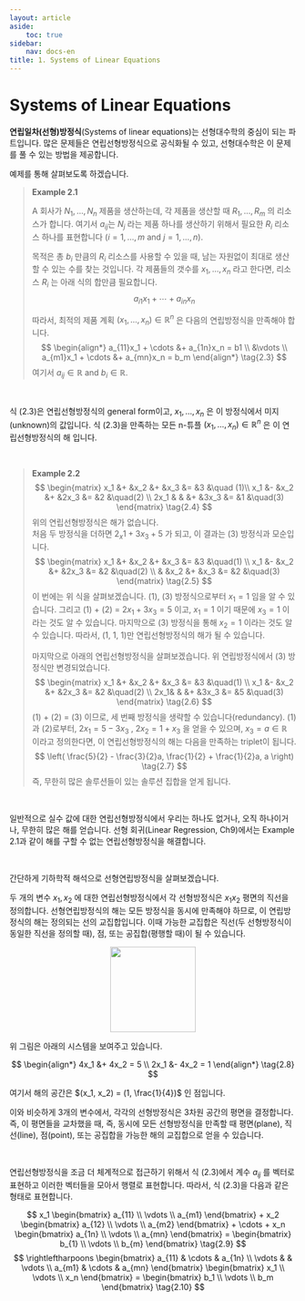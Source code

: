 ```yaml
---
layout: article
aside:
    toc: true
sidebar:
    nav: docs-en
title: 1. Systems of Linear Equations
---
```


# Systems of Linear Equations

**연립일차(선형)방정식**(Systems of linear equations)는 선형대수학의 중심이 되는 파트입니다. 많은 문제들은 연립선형방정식으로 공식화될 수 있고, 선형대수학은 이 문제를 풀 수 있는 방법을 제공합니다.

예제를 통해 살펴보도록 하겠습니다.

> **Example 2.1**
> 
> A 회사가 $N_1, \dotsc, N_n$ 제품을 생산하는데, 각 제품을 생산할 때 $R_1, \dotsc, R_m$ 의 리소스가 합니다. 여기서 $a_{ij}$는 $N_j$ 라는 제품 하나를 생산하기 위해서 필요한 $R_i$ 리소스 하나를 표현합니다 ($i = 1, \dotsc, m$ and $j = 1, \dotsc, n$).
> 
> 목적은 총 $b_i$ 만큼의 $R_i$ 리소스를 사용할 수 있을 때, 남는 자원없이 최대로 생산할 수 있는 수를 찾는 것입니다. 각 제품들의 갯수를 $x_1, \dotsc, x_n$ 라고 한다면, 리소스 $R_i$ 는 아래 식의 합만큼 필요합니다.
> $$ a_{i1}x_1 + \cdots + a_{in}x_n \tag{2.2} $$
>
> 따라서, 최적의 제품 계획 $(x_1, \dotsc, x_n) \in \mathbb{R}^n$ 은 다음의 연립방정식을 만족해야 합니다.
> $$ \begin{align*} a_{11}x_1 + \cdots &+ a_{1n}x_n = b1 \\ &\vdots \\ a_{m1}x_1 + \cdots &+ a_{mn}x_n = b_m \end{align*} \tag{2.3} $$
> 여기서 $a_{ij} \in \mathbb{R}$ and $b_i \in \mathbb{R}$.

<br>

식 (2.3)은 연립선형방정식의 general form이고, $x_1, \dotsc, x_n$ 은 이 방정식에서 미지(unknown)의 값입니다. 식 (2.3)을 만족하는 모든 n-튜플 $(x_1, \dotsc, x_n) \in \mathbb{R}^n$ 은 이 연립선형방정식의 해 입니다.

<br>

> **Example 2.2**
> $$ \begin{matrix} x_1 &+ &x_2 &+ &x_3 &= &3 &\quad (1)\\ x_1 &- &x_2 &+ &2x_3 &= &2 &\quad(2) \\ 2x_1 & & &+ &3x_3 &= &1 &\quad(3) \end{matrix} \tag{2.4} $$
> 위의 연립선형방정식은 해가 없습니다. <br> 처음 두 방정식을 더하면 $2_x1 + 3x_3 + 5$ 가 되고, 이 결과는 (3) 방정식과 모순입니다.
> $$ \begin{matrix} x_1 &+ &x_2 &+ &x_3 &= &3 &\quad(1) \\ x_1 &- &x_2 &+ &2x_3 &= &2 &\quad(2) \\ & &x_2 &+ &x_3 &= &2 &\quad(3) \end{matrix} \tag{2.5} $$
> 이 번에는 위 식을 살펴보겠습니다. (1), (3) 방정식으로부터 $x_1 = 1$ 임을 알 수 있습니다. 그리고 (1) + (2) = $2x_1 + 3x_3 = 5$ 이고, $x_1 = 1$ 이기 때문에 $x_3 = 1$ 이라는 것도 알 수 있습니다. 마지막으로 (3) 방정식을 통해 $x_2 = 1$ 이라는 것도 알 수 있습니다. 따라서, (1, 1, 1)만 연립선형방정식의 해가 될 수 있습니다.
> <br>
> <br>
> 마지막으로 아래의 연립선형방정식을 살펴보겠습니다. 위 연립방정식에서 (3) 방정식만 변경되었습니다.
> $$ \begin{matrix} x_1 &+ &x_2 &+ &x_3 &= &3 &\quad(1) \\ x_1 &- &x_2 &+ &2x_3 &= &2 &\quad(2) \\ 2x_1& & &+ &3x_3 &= &5 &\quad(3) \end{matrix} \tag{2.6} $$
> (1) + (2) = (3) 이므로, 세 번째 방정식을 생략할 수 있습니다(redundancy). (1)과 (2)로부터, $2x_1 = 5 - 3x_3$ , $2x_2 = 1 + x_3$ 을 얻을 수 있으며, $x_3 = a \in \mathbb{R}$ 이라고 정의한다면, 이 연립선형방정식의 해는 다음을 만족하는 triplet이 됩니다.
> $$ \left( \frac{5}{2} - \frac{3}{2}a, \frac{1}{2} + \frac{1}{2}a, a \right) \tag{2.7} $$
> 즉, 무한히 많은 솔루션들이 있는 솔루션 집합을 얻게 됩니다.

<br>

일반적으로 실수 값에 대한 연립선형방정식에서 우리는 하나도 없거나, 오직 하나이거나, 무한히 많은 해를 얻습니다. 선형 회귀(Linear Regression, Ch9)에서는 Example 2.1과 같이 해를 구할 수 없는 연립선형방정식을 해결합니다.

<br>

간단하게 기하학적 해석으로 선형연립방정식을 살펴보겠습니다.

두 개의 변수 $x_1, x_2$ 에 대한 연립선형방정식에서 각 선형방정식은 $x_1x_2$ 평면의 직선을 정의합니다. 선형연립방정식의 해는 모든 방정식을 동시에 만족해야 하므로, 이 연립방정식의 해는 정의되는 선의 교집합입니다. 이때 가능한 교집합은 직선(두 선형방정식이 동일한 직선을 정의할 때), 점, 또는 공집합(평행할 때)이 될 수 있습니다.

<div align="center"><img src="{{ site.baseurl }}/assets/images/figures/figure2.3.png" height=150px></div>

위 그림은 아래의 시스템을 보여주고 있습니다.

$$ \begin{align*} 4x_1 &+ 4x_2 = 5 \\ 2x_1 &- 4x_2 = 1 \end{align*} \tag{2.8} $$

여기서 해의 공간은 $(x_1, x_2) = (1, \frac{1}{4})$ 인 점입니다.

이와 비슷하게 3개의 변수에서, 각각의 선형방정식은 3차원 공간의 평면을 결정합니다. 즉, 이 평면들을 교차했을 때, 즉, 동시에 모든 선형방정식을 만족할 때 평면(plane), 직선(line), 점(point), 또는 공집합을 가능한 해의 교집합으로 얻을 수 있습니다.

<br>

연립선형방정식을 조금 더 체계적으로 접근하기 위해서 식 (2.3)에서 계수 $a_{ij}$ 를 벡터로 표현하고 이러한 벡터들을 모아서 행렬로 표현합니다. 따라서, 식 (2.3)을 다음과 같은 형태로 표현합니다.

$$ x_1 \begin{bmatrix} a_{11} \\ \vdots \\ a_{m1} \end{bmatrix} + x_2 \begin{bmatrix} a_{12} \\ \vdots \\ a_{m2} \end{bmatrix} + \cdots + x_n \begin{bmatrix} a_{1n} \\ \vdots \\ a_{mn} \end{bmatrix} = \begin{bmatrix} b_{1} \\ \vdots \\ b_{m} \end{bmatrix} \tag{2.9} $$
$$ \rightleftharpoons \begin{bmatrix} a_{11} & \cdots & a_{1n} \\ \vdots & & \vdots \\ a_{m1} & \cdots & a_{mn} \end{bmatrix} \begin{bmatrix} x_1 \\ \vdots \\ x_n \end{bmatrix} = \begin{bmatrix} b_1 \\ \vdots \\ b_m \end{bmatrix} \tag{2.10} $$